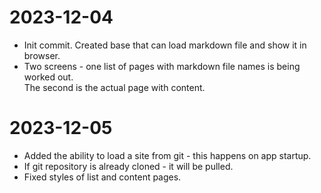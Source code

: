 # 2023-12-04
- Init commit. Created base that can load markdown file and show it in browser.
- Two screens - one list of pages with markdown file names is being worked out.  
The second is the actual page with content.

# 2023-12-05
- Added the ability to load a site from git - this happens on app startup. 
- If git repository is already cloned - it will be pulled.
- Fixed styles of list and content pages.